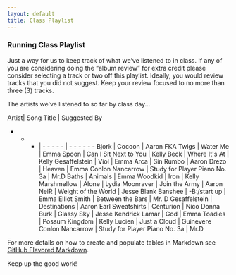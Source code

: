 ```yaml
---
layout: default
title: Class Playlist
---
```


### Running Class Playlist

Just a way for us to keep track of what we’ve listened to in class.  If any of you are considering doing the “album review” for extra credit please consider selecting a track or two off this playlist. Ideally, you would review tracks that you did not suggest.  Keep your review focused to no more than three (3) tracks.


The artists we’ve listened to so far by class day...

Artist| Song Title | Suggested By
- - - | - - - - -  | - - - - - - 
Bjork |	Cocoon	| Aaron
FKA Twigs | Water Me | Emma
Spoon | Can I Sit Next to You | Kelly
Beck | Where It's At | Kelly
Gesaffelstein | Viol | Emma
Arca | Sin Rumbo | Aaron
Drezo | Heaven | Emma
Conlon Nancarrow | Study for Player Piano No. 3a | Mr.D
Baths | Animals | Emma
Woodkid | Iron | Kelly
Marshmellow | Alone | Lydia
Moonraver | Join the Army | Aaron
NeiR | Weight of the World | Jesse
Blank Banshee | -B:/start up | Emma
Elliot Smith | Between the Bars | Mr. D
Gesaffelstein | Destinations | Aaron
Earl Sweatshirts | Centurion | Nico
Donna Burk | Glassy Sky | Jesse
Kendrick Lamar | God | Emma
Toadies | Possum Kingdom | Kelly
Lucien | Just a Cloud | Guinevere
Conlon Nancarrow | Study for Player Piano No. 3a | Mr.D



For more details on how to create and populate tables in Markdown see [GitHub Flavored Markdown](https://guides.github.com/features/mastering-markdown/).

Keep up the good work!
